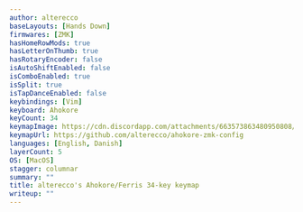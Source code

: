 ```yaml
---
author: alterecco
baseLayouts: [Hands Down]
firmwares: [ZMK]
hasHomeRowMods: true
hasLetterOnThumb: true
hasRotaryEncoder: false
isAutoShiftEnabled: false
isComboEnabled: true
isSplit: true
isTapDanceEnabled: false
keybindings: [Vim]
keyboard: Ahokore
keyCount: 34
keymapImage: https://cdn.discordapp.com/attachments/663573863480950808/885820678819962880/unknown.png
keymapUrl: https://github.com/alterecco/ahokore-zmk-config
languages: [English, Danish]
layerCount: 5
OS: [MacOS]
stagger: columnar
summary: ""
title: alterecco's Ahokore/Ferris 34-key keymap
writeup: ""
---
```

